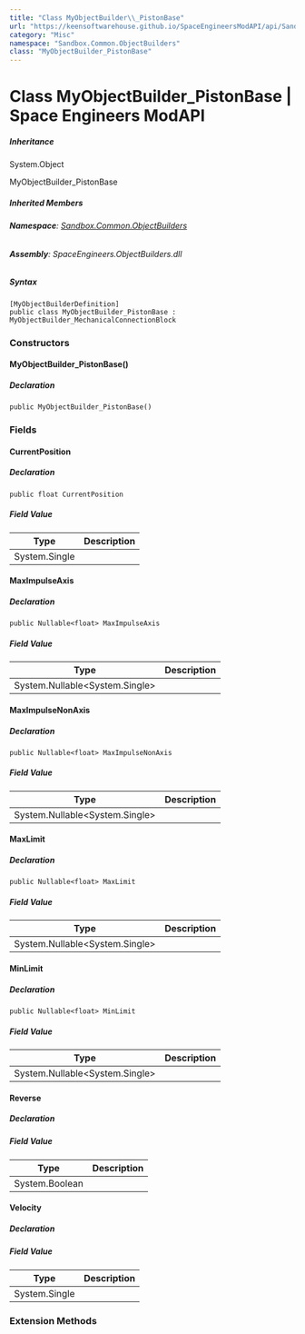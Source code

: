```yaml
---
title: "Class MyObjectBuilder\\_PistonBase"
url: "https://keensoftwarehouse.github.io/SpaceEngineersModAPI/api/Sandbox.Common.ObjectBuilders.MyObjectBuilder_PistonBase.html"
category: "Misc"
namespace: "Sandbox.Common.ObjectBuilders"
class: "MyObjectBuilder_PistonBase"
---
```


# Class MyObjectBuilder\_PistonBase | Space Engineers ModAPI

##### Inheritance

System.Object

MyObjectBuilder\_PistonBase

##### Inherited Members

###### **Namespace**: [Sandbox.Common.ObjectBuilders](https://keensoftwarehouse.github.io/SpaceEngineersModAPI/api/Sandbox.Common.ObjectBuilders.html)

###### **Assembly**: SpaceEngineers.ObjectBuilders.dll

##### Syntax

```
[MyObjectBuilderDefinition]
public class MyObjectBuilder_PistonBase : MyObjectBuilder_MechanicalConnectionBlock
```

### Constructors

#### MyObjectBuilder\_PistonBase()

##### Declaration

```
public MyObjectBuilder_PistonBase()
```

### Fields

#### CurrentPosition

##### Declaration

```
public float CurrentPosition
```

##### Field Value

| Type | Description |
| --- | --- |
| System.Single |     |

#### MaxImpulseAxis

##### Declaration

```
public Nullable<float> MaxImpulseAxis
```

##### Field Value

| Type | Description |
| --- | --- |
| System.Nullable<System.Single\> |     |

#### MaxImpulseNonAxis

##### Declaration

```
public Nullable<float> MaxImpulseNonAxis
```

##### Field Value

| Type | Description |
| --- | --- |
| System.Nullable<System.Single\> |     |

#### MaxLimit

##### Declaration

```
public Nullable<float> MaxLimit
```

##### Field Value

| Type | Description |
| --- | --- |
| System.Nullable<System.Single\> |     |

#### MinLimit

##### Declaration

```
public Nullable<float> MinLimit
```

##### Field Value

| Type | Description |
| --- | --- |
| System.Nullable<System.Single\> |     |

#### Reverse

##### Declaration

##### Field Value

| Type | Description |
| --- | --- |
| System.Boolean |     |

#### Velocity

##### Declaration

##### Field Value

| Type | Description |
| --- | --- |
| System.Single |     |

### Extension Methods